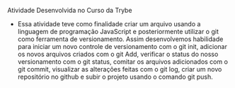 Atividade Desenvolvida no Curso da Trybe

- Essa atividade teve como finalidade criar um arquivo usando a linguagem de programação JavaScript e posteriormente utilizar o git como ferramenta de versionamento.
Assim desenvolvemos habilidade para iniciar um novo controle de versionamento com o git init, adicionar os novos arquivos criados com o git Add, verificar o status do nosso versionamento com o git status, comitar os arquivos adicionados com o git commit, visualizar as alterações feitas com o git log, criar um novo repositório no github e subir o projeto usando o comando git push.

